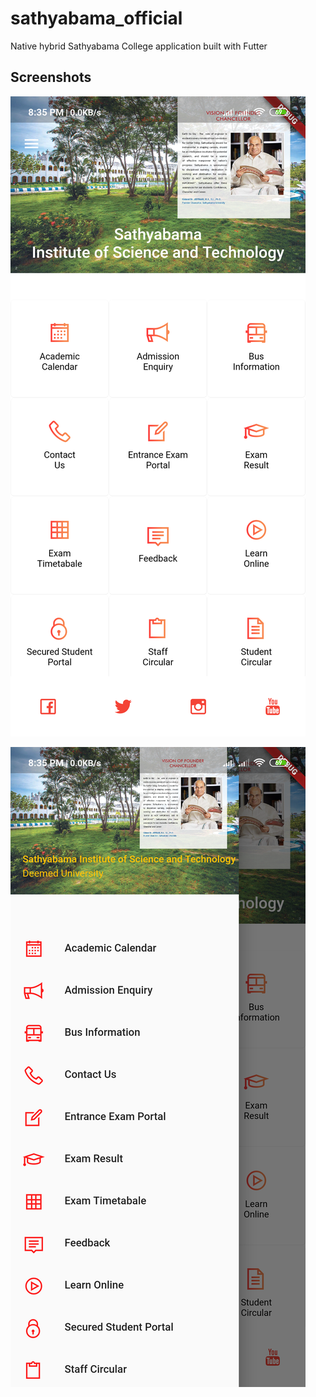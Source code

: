 # sathyabama_official

Native hybrid Sathyabama College application built with Futter

## Screenshots
![](https://github.com/tarunvelagala/sathyabama_official/blob/master/Screenshot_2019-07-05-20-35-05-393_com.example.sathyabama_app.png)

![](https://github.com/tarunvelagala/sathyabama_official/blob/master/Screenshot_2019-07-05-20-35-12-269_com.example.sathyabama_app.png)
